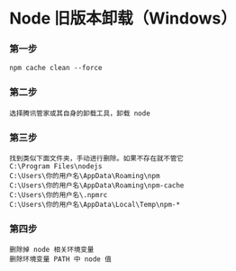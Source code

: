 # Node 旧版本卸载（Windows）

### 第一步

```
npm cache clean --force
```

### 第二步

```
选择腾讯管家或其自身的卸载工具，卸载 node
```

### 第三步

```
找到类似下面文件夹，手动进行删除。如果不存在就不管它
C:\Program Files\nodejs
C:\Users\你的用户名\AppData\Roaming\npm
C:\Users\你的用户名\AppData\Roaming\npm-cache
C:\Users\你的用户名\.npmrc
C:\Users\你的用户名\AppData\Local\Temp\npm-*
```

### 第四步

```
删除掉 node 相关环境变量
删除环境变量 PATH 中 node 值
```
